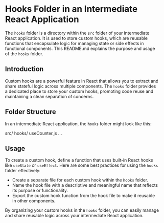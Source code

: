 # Hooks Folder in an Intermediate React Application

The `hooks` folder is a directory within the `src` folder of your intermediate React application. It is used to store custom hooks, which are reusable functions that encapsulate logic for managing state or side effects in functional components. This README.md explains the purpose and usage of the `hooks` folder.

## Introduction

Custom hooks are a powerful feature in React that allows you to extract and share stateful logic across multiple components. The `hooks` folder provides a dedicated place to store your custom hooks, promoting code reuse and maintaining a clean separation of concerns.

## Folder Structure

In an intermediate React application, the `hooks` folder might look like this:

src/
hooks/
useCounter.js
...

## Usage

To create a custom hook, define a function that uses built-in React hooks like `useState` or `useEffect`. Here are some best practices for using the `hooks` folder effectively:

- Create a separate file for each custom hook within the `hooks` folder.
- Name the hook file with a descriptive and meaningful name that reflects its purpose or functionality.
- Export the custom hook function from the hook file to make it reusable in other components.

By organizing your custom hooks in the `hooks` folder, you can easily manage and share reusable logic across your intermediate React application.
